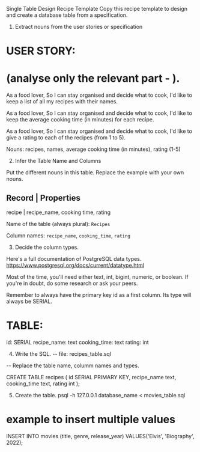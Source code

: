 Single Table Design Recipe Template
Copy this recipe template to design and create a database table from a specification.

1. Extract nouns from the user stories or specification

# USER STORY:
# (analyse only the relevant part - ).

As a food lover,
So I can stay organised and decide what to cook,
I'd like to keep a list of all my recipes with their names.

As a food lover,
So I can stay organised and decide what to cook,
I'd like to keep the average cooking time (in minutes) for each recipe.

As a food lover,
So I can stay organised and decide what to cook,
I'd like to give a rating to each of the recipes (from 1 to 5).

Nouns: recipes, names, average cooking time (in minutes), rating (1-5)


2. Infer the Table Name and Columns

Put the different nouns in this table. Replace the example with your own nouns.

Record |	Properties
---------------------
recipe  |	recipe_name, cooking time, rating


Name of the table (always plural): `Recipes`

Column names: `recipe_name`, `cooking_time`, `rating`

3. Decide the column types.

Here's a full documentation of PostgreSQL data types. https://www.postgresql.org/docs/current/datatype.html

Most of the time, you'll need either text, int, bigint, numeric, or boolean. If you're in doubt, do some research or ask your peers.

Remember to always have the primary key id as a first column. Its type will always be SERIAL.

# TABLE:

id: SERIAL
recipe_name: text
cooking_time: text
rating: int

4. Write the SQL.
-- file: recipes_table.sql

-- Replace the table name, columm names and types.

CREATE TABLE recipes (
  id SERIAL PRIMARY KEY,
  recipe_name text,
  cooking_time text,
  rating int
);

5. Create the table.
psql -h 127.0.0.1 database_name < movies_table.sql


# example to insert multiple values
 INSERT INTO movies
  (title, genre, release_year)
  VALUES('Elvis', 'Biography', 2022);